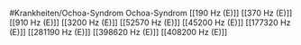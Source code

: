 #Krankheiten/Ochoa-Syndrom
Ochoa-Syndrom
[[190 Hz (E)]]
[[370 Hz (E)]]
[[910 Hz (E)]]
[[3200 Hz (E)]]
[[52570 Hz (E)]]
[[45200 Hz (E)]]
[[177320 Hz (E)]]
[[281190 Hz (E)]]
[[398620 Hz (E)]]
[[408200 Hz (E)]]